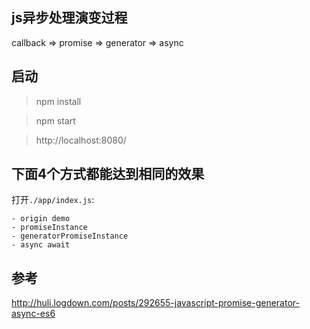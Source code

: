 ## js异步处理演变过程

callback => promise => generator => async

## 启动

> npm install

> npm start

> http://localhost:8080/

## 下面4个方式都能达到相同的效果

打开`./app/index.js`:

```
- origin demo
- promiseInstance
- generatorPromiseInstance
- async await
```

## 参考

http://huli.logdown.com/posts/292655-javascript-promise-generator-async-es6
